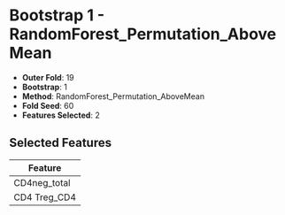 # Bootstrap 1 - RandomForest_Permutation_AboveMean

- **Outer Fold**: 19
- **Bootstrap**: 1
- **Method**: RandomForest_Permutation_AboveMean
- **Fold Seed**: 60
- **Features Selected**: 2

## Selected Features

| Feature |
|---------|
| CD4neg_total |
| CD4 Treg_CD4 |
